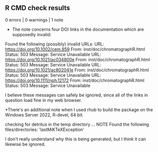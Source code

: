 ## R CMD check results

0 errors | 0 warnings | 1 note

* The note concerns four DOI links in the documentation which are supposedly invalid:

Found the following (possibly) invalid URLs:
  URL: https://doi.org/10.1002/cem.859
    From: inst/doc/chromatographR.html
    Status: 503
    Message: Service Unavailable
  URL: https://doi.org/10.1021/ac034800e
    From: inst/doc/chromatographR.html
    Status: 503
    Message: Service Unavailable
  URL: https://doi.org/10.1021/ac802041e
    From: inst/doc/chromatographR.html
    Status: 503
    Message: Service Unavailable
  URL: https://doi.org/10.1111/nph.12172
    From: inst/doc/chromatographR.html
    Status: 503
    Message: Service Unavailable

I believe these messages can safely be ignored, since all of the links in question load fine in my web browser.

*There's an additional note when I used rhub to build the package on the Windows Server 2022, R-devel, 64 bit.

checking for detritus in the temp directory ... NOTE
Found the following files/directories:
  'lastMiKTeXException'
  
I don't really understand why this is being generated, but I think it can likewise be ignored.
